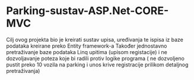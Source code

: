 # Parking-sustav-ASP.Net-CORE-MVC

Cilj ovog projekta bio je kreirati sustav upisa, uređivanja te ispisa iz baze podataka
kreirane preko Entity framework-a
Također jednostavno pretraživanje baze podataka Linq upitima (upisom registacije)
i ne dozvoljavanje poteza koje bi radili protiv logike programa ( ne dozvoljeno pustit
preko 10 vozila na parking i unos krive registracije prilikom detaljnog pretraživanja)
